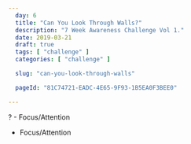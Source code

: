 ```yaml
---
  day: 6
  title: "Can You Look Through Walls?"
  description: "7 Week Awareness Challenge Vol 1."
  date: 2019-03-21
  draft: true
  tags: [ "challenge" ]
  categories: [ "challenge" ]

  slug: "can-you-look-through-walls"

  pageId: "81C74721-EADC-4E65-9F93-1B5EA0F3BEE0"

---
```




? - Focus/Attention
 - Focus/Attention

